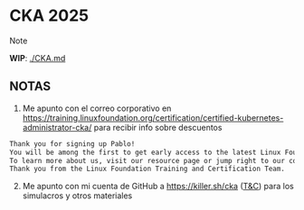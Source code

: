 # CKA 2025

> [!NOTE]
> **WIP**: [./CKA.md](/CKA.md)

## NOTAS

1. Me apunto con el correo corporativo en https://training.linuxfoundation.org/certification/certified-kubernetes-administrator-cka/ para recibir info sobre descuentos

```txt
Thank you for signing up Pablo!
You will be among the first to get early access to the latest Linux Foundation Training news, tutorials and exclusive offers.
To learn more about us, visit our resource page or jump right to our course catalog to learn what's hot in open source training.
Thank you from the Linux Foundation Training and Certification Team.
```

2. Me apunto con mi cuenta de GitHub a https://killer.sh/cka ([T&C](https://killer.sh/terms)) para los simulacros y otros materiales <!--(tendré que registrarme con la cuenta corporativa)-->


